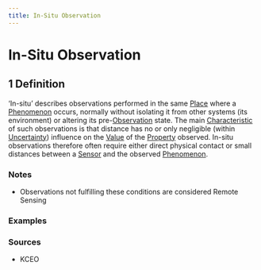 ```yaml
---
title: In-Situ Observation
---
```


# In-Situ Observation

## 1 Definition 

‘In-situ’ describes observations performed in the same [Place](../place) where a [Phenomenon](../phenomenon) occurs, normally without isolating it from other systems (its environment) or altering its pre-[Observation](../observation) state. The main [Characteristic](../characteristic) of such observations is that distance has no or only negligible (within [Uncertainty](../uncertainty)) influence on the [Value](../value) of the [Property](../property) observed. In-situ observations therefore often require either direct physical contact or small distances between a [Sensor](../sensor) and the observed [Phenomenon](../phenomenon). 

### Notes 
- Observations not fulfilling these conditions are considered Remote Sensing

### Examples 

### Sources
- KCEO

